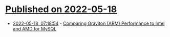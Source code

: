 # [Published on 2022-05-18](index.md)

* [2022-05-18, 07:18:54](https://news.ycombinator.com/item?id=31420073) - [Comparing Graviton (ARM) Performance to Intel and AMD for MySQL](https://www.percona.com/blog/comparing-graviton-performance-to-arm-and-intel-for-mysql/)
